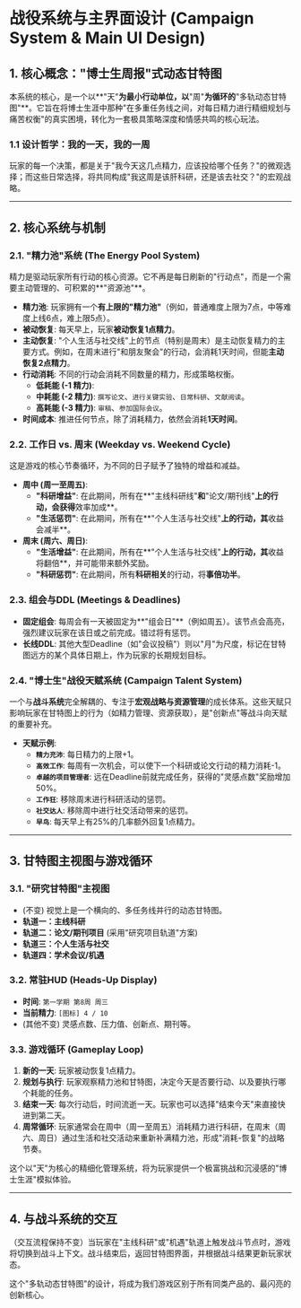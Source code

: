 # 战役系统与主界面设计 (Campaign System & Main UI Design)

## 1. 核心概念："博士生周报"式动态甘特图

本系统的核心，是一个以**"天"**为最小行动单位，以**"周"**为循环的**"多轨动态甘特图"**。它旨在将博士生涯中那种"在多重任务线之间，对每日精力进行精细规划与痛苦权衡"的真实困境，转化为一套极具策略深度和情感共鸣的核心玩法。

### 1.1 设计哲学：我的一天，我的一周

玩家的每一个决策，都是关于"我今天这几点精力，应该投给哪个任务？"的微观选择；而这些日常选择，将共同构成"我这周是该肝科研，还是该去社交？"的宏观战略。

---

## 2. 核心系统与机制

### 2.1. "精力池"系统 (The Energy Pool System)
精力是驱动玩家所有行动的核心资源。它不再是每日刷新的"行动点"，而是一个需要主动管理的、可积累的**"资源池"**。
- **精力池**: 玩家拥有一个**有上限的"精力池"**（例如，普通难度上限为7点，中等难度上线6点，难上限5点）。
- **被动恢复**: 每天早上，玩家**被动恢复1点精力**。
- **主动恢复**: "个人生活与社交线"上的节点（特别是周末）是主动恢复精力的主要方式。例如，在周末进行"和朋友聚会"的行动，会消耗1天时间，但能**主动恢复2点精力**。
- **行动消耗**: 不同的行动会消耗不同数量的精力，形成策略权衡。
    - **低耗能 (-1 精力)**: 
    - **中耗能 (-2 精力)**: `撰写论文`、`进行关键实验`、`日常科研`、`文献阅读`。
    - **高耗能 (-3 精力)**: `审稿`、`参加国际会议`。
- **时间成本**: 推进任何节点，除了消耗精力，依然会消耗**1天时间**。

### 2.2. 工作日 vs. 周末 (Weekday vs. Weekend Cycle)
这是游戏的核心节奏循环，为不同的日子赋予了独特的增益和减益。
- **周中 (周一至周五)**:
    - **"科研增益"**: 在此期间，所有在**"主线科研线"**和**"论文/期刊线"**上的行动，会获得**效率加成**。
    - **"生活惩罚"**: 在此期间，所有在**"个人生活与社交线"**上的行动，其**收益会减半**。
- **周末 (周六、周日)**:
    - **"生活增益"**: 在此期间，所有在**"个人生活与社交线"**上的行动，其**收益将翻倍**，并可能带来额外奖励。
    - **"科研惩罚"**: 在此期间，所有**科研相关**的行动，将**事倍功半**。

### 2.3. 组会与DDL (Meetings & Deadlines)
- **固定组会**: 每周会有一天被固定为**"组会日"**（例如周五）。该节点会高亮，强烈建议玩家在该日或之前完成。错过将有惩罚。
- **长线DDL**: 其他大型Deadline（如"会议投稿"）则以"月"为尺度，标记在甘特图远方的某个具体日期上，作为玩家的长期规划目标。

### 2.4. "博士生"战役天赋系统 (Campaign Talent System)
一个与**战斗系统**完全解耦的、专注于**宏观战略与资源管理**的成长体系。这些天赋只影响玩家在甘特图上的行为（如精力管理、资源获取），是"创新点"等战斗向天赋的重要补充。
- **天赋示例**:
    - **`精力充沛`**: 每日精力的上限+1。
    - **`高效工作`**: 每周有一次机会，可以使下一个科研或论文行动的精力消耗-1。
    - **`卓越的项目管理者`**: 远在Deadline前就完成任务，获得的"灵感点数"奖励增加50%。
    - **`工作狂`**: 移除周末进行科研活动的惩罚。
    - **`社交达人`**: 移除周中进行社交活动带来的惩罚。
    - **`早鸟`**: 每天早上有25%的几率额外回复1点精力。

---

## 3. 甘特图主视图与游戏循环

### 3.1. "研究甘特图"主视图
- (不变) 视觉上是一个横向的、多任务线并行的动态甘特图。
- **轨道一：主线科研**
- **轨道二：论文/期刊项目** (采用"研究项目轨道"方案)
- **轨道三：个人生活与社交**
- **轨道四：学术会议/机遇**

### 3.2. 常驻HUD (Heads-Up Display)
- **时间**: `第一学期 第8周 周三`
- **当前精力**: `[图标] 4 / 10`
- (其他不变) 灵感点数、压力值、创新点、期刊等。

### 3.3. 游戏循环 (Gameplay Loop)
1.  **新的一天**: 玩家被动恢复1点精力。
2.  **规划与执行**: 玩家观察精力池和甘特图，决定今天是否要行动、以及要执行哪个耗能的任务。
3.  **结束一天**: 每次行动后，时间流逝一天。玩家也可以选择"结束今天"来直接快进到第二天。
4.  **周常循环**: 玩家通常会在周中（周一至周五）消耗精力进行科研，在周末（周六、周日）通过生活和社交活动来重新补满精力池，形成"消耗-恢复"的战略节奏。

这个以"天"为核心的精细化管理系统，将为玩家提供一个极富挑战和沉浸感的"博士生涯"模拟体验。

---

## 4. 与战斗系统的交互

（交互流程保持不变）当玩家在"主线科研"或"机遇"轨道上触发战斗节点时，游戏将切换到战斗上下文。战斗结束后，返回甘特图界面，并根据战斗结果更新玩家状态。

这个"多轨动态甘特图"的设计，将成为我们游戏区别于所有同类产品的、最闪亮的创新核心。 